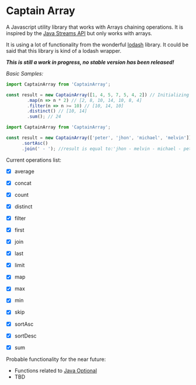 Captain Array
=

A Javascript utility library that works with Arrays chaining operations. It is
inspired by the [Java Streams API](https://docs.oracle.com/javase/8/docs/api/?java/util/stream/Stream.html) but only
works with arrays.

It is using a lot of functionality from the wonderful [lodash](https://github.com/lodash/lodash) library. 
It could be said that this library is kind of a lodash wrapper.

**_This is still a work in progress, no stable version has been released!_**

*Basic Samples:*

```javascript
import CaptainArray from 'CaptainArray';

const result = new CaptainArray([1, 4, 5, 7, 5, 4, 2]) // Initializing Array
        .map(n => n * 2) // [2, 8, 10, 14, 10, 8, 4]
        .filter(n => n >= 10) // [10, 14, 10]
        .distinct() // [10, 14]
        .sum(); // 24
```

```javascript
import CaptainArray from 'CaptainArray';

const result = new CaptainArray(['peter', 'jhon', 'michael', 'melvin']) // Initializing Array
      .sortAsc()
      .join(' - '); //result is equal to:'jhon - melvin - michael - peter';
```

Current operations list:

* [x] average
* [x] concat
* [x] count
* [x] distinct
* [x] filter
* [x] first
* [x] join
* [x] last
* [x] limit
* [x] map
* [x] max
* [x] min
* [x] skip
* [x] sortAsc
* [x] sortDesc
* [x] sum


Probable functionality for the near future:

* Functions related to [Java Optional](https://docs.oracle.com/javase/8/docs/api/java/util/Optional.html)
* TBD
